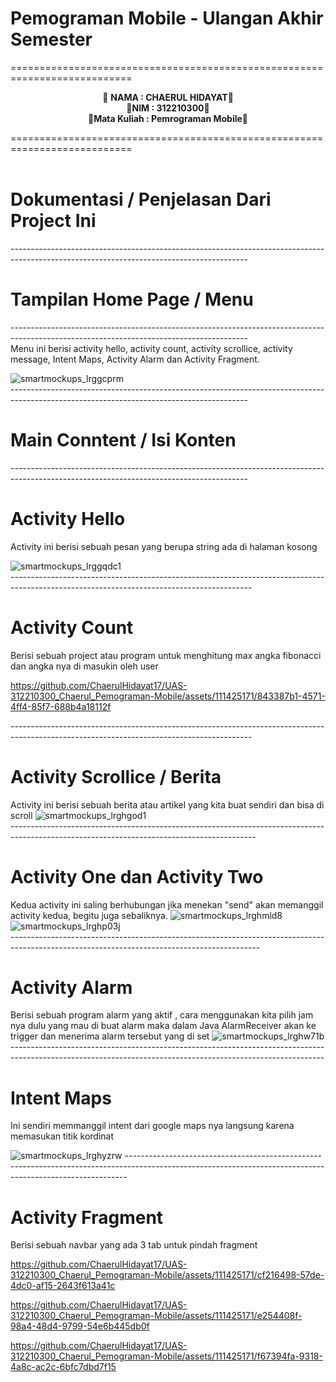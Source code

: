# Pemograman Mobile - Ulangan Akhir  Semester
===========================================================================<br>
<p align="center">
 &#128640 <b>NAMA          :  CHAERUL HIDAYAT</b>&#128640 <br> 
  &#128640<b>NIM           :  312210300</b>&#128640 <br>
 &#128640<b>Mata Kuliah   :  Pemrograman Mobile</b>&#128640 <br>
</p>
===========================================================================<br><br>

# Dokumentasi / Penjelasan Dari Project Ini 
-----------------------------------------------------------------------------------------------------------------------------------------<br>
# Tampilan Home Page / Menu
-----------------------------------------------------------------------------------------------------------------------------------------<br>
Menu ini berisi activity hello, activity count, activity scrollice, activity message, Intent Maps, Activity Alarm dan Activity Fragment.

![smartmockups_lrggcprm](https://github.com/ChaerulHidayat17/UAS-312210300_Chaerul_Pemograman-Mobile/assets/111425171/2b4cc84e-f993-40d8-b3f1-fbe55b9fe2df)<br>
-----------------------------------------------------------------------------------------------------------------------------------------<br>
# Main Conntent / Isi Konten
-----------------------------------------------------------------------------------------------------------------------------------------<br>
# Activity Hello 
Activity ini berisi sebuah pesan yang berupa string ada di halaman kosong

![smartmockups_lrggqdc1](https://github.com/ChaerulHidayat17/UAS-312210300_Chaerul_Pemograman-Mobile/assets/111425171/feaef4ee-f3db-40f5-81a3-6b9951a7bbe1)<br>
------------------------------------------------------------------------------------------------------------------------------------------<br>
# Activity Count
Berisi sebuah project atau program untuk menghitung max angka fibonacci dan angka nya di masukin oleh user





https://github.com/ChaerulHidayat17/UAS-312210300_Chaerul_Pemograman-Mobile/assets/111425171/843387b1-4571-4ff4-85f7-688b4a18112f


------------------------------------------------------------------------------------------------------------------------------------------<br>
# Activity Scrollice / Berita
Activity ini berisi sebuah berita atau artikel yang kita buat sendiri dan bisa di scroll
![smartmockups_lrghgod1](https://github.com/ChaerulHidayat17/UAS-312210300_Chaerul_Pemograman-Mobile/assets/111425171/78295bda-fd21-402d-b62d-27618fa48ec0)<br>
-------------------------------------------------------------------------------------------------------------------------------------------<br>
# Activity One dan Activity Two
Kedua activity ini saling berhubungan jika menekan "send" akan memanggil activity kedua, begitu juga sebaliknya.
![smartmockups_lrghmld8](https://github.com/ChaerulHidayat17/UAS-312210300_Chaerul_Pemograman-Mobile/assets/111425171/55ddd682-8630-45ae-82df-d8673324cf84) ![smartmockups_lrghp03j](https://github.com/ChaerulHidayat17/UAS-312210300_Chaerul_Pemograman-Mobile/assets/111425171/69fb3985-e75e-42e0-a924-4b0a13e96a38) <br>
--------------------------------------------------------------------------------------------------------------------------------------------<br>
# Activity Alarm 
Berisi sebuah program alarm yang aktif , cara menggunakan kita pilih jam nya dulu yang mau di buat alarm maka dalam Java AlarmReceiver akan ke trigger dan menerima alarm tersebut yang di set 
![smartmockups_lrghw71b](https://github.com/ChaerulHidayat17/UAS-312210300_Chaerul_Pemograman-Mobile/assets/111425171/3f1c56de-f720-4a59-a5c4-a1a68c981241) <br>
------------------------------------------------------------------------------------------------------------------------------------------------------------<br>
#  Intent Maps
Ini sendiri memmanggil intent dari google maps nya langsung karena memasukan titik kordinat


![smartmockups_lrghyzrw](https://github.com/ChaerulHidayat17/UAS-312210300_Chaerul_Pemograman-Mobile/assets/111425171/e685c9c4-58e1-4126-83a5-9e31423cd692)
------------------------------------------------------------------------------------------------------------------------------------------------------------<br>
# Activity Fragment
Berisi sebuah navbar yang ada 3 tab untuk pindah fragment 



https://github.com/ChaerulHidayat17/UAS-312210300_Chaerul_Pemograman-Mobile/assets/111425171/cf216498-57de-4dc0-af15-2643f613a41c




https://github.com/ChaerulHidayat17/UAS-312210300_Chaerul_Pemograman-Mobile/assets/111425171/e254408f-98a4-48d4-9799-54e6b445db0f



https://github.com/ChaerulHidayat17/UAS-312210300_Chaerul_Pemograman-Mobile/assets/111425171/f67394fa-9318-4a8c-ac2c-6bfc7dbd7f15


